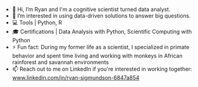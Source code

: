 - 👋 Hi, I’m Ryan and I'm a cognitive scientist turned data analyst.
- 👀 I’m interested in using data-driven solutions to answer big questions.
- 💻 Tools | Python, R
- 🎓 Certifications | Data Analysis with Python, Scientific Computing with Python
- ⚡ Fun fact: During my former life as a scientist, I specialized in primate behavior and spent time living and working with monkeys in African rainforest and savannah environments
- 📫 Reach out to me on LinkedIn if you're interested in working together: www.linkedin.com/in/ryan-sigmundson-6847a854
<!---
ry4nsigs/ry4nsigs is a ✨ special ✨ repository because its `README.md` (this file) appears on your GitHub profile.
You can click the Preview link to take a look at your changes.
--->
